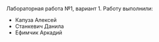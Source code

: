 Лабораторная работа №1, вариант 1.
Работу выполнили:
- Капуза Алексей
- Станкевич Данила
- Ефимчик Аркадий
